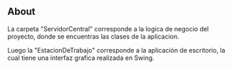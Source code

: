 ## About

La carpeta "ServidorCentral" corresponde a la logica de negocio del proyecto, donde se encuentras las clases de la aplicacion.

Luego la "EstacionDeTrabajo" corresponde a la aplicación de escritorio, la cual tiene una interfaz grafica realizada en Swing.
